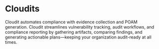 # Cloudits

Cloudit automates compliance with evidence collection and POAM generation. Cloudit streamlines vulnerability tracking, audit workflows, and compliance reporting by gathering artifacts, comparing findings, and generating actionable plans—keeping your organization audit-ready at all times.


